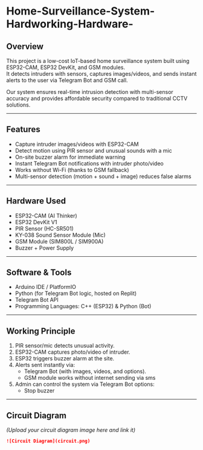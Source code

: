 # Home-Surveillance-System-Hardworking-Hardware-
##  Overview
This project is a low-cost IoT-based home surveillance system built using ESP32-CAM, ESP32 DevKit, and GSM modules.  
It detects intruders with sensors, captures images/videos, and sends instant alerts to the user via Telegram Bot and GSM call.  

Our system ensures real-time intrusion detection with multi-sensor accuracy and provides affordable security compared to traditional CCTV solutions.  

---

##  Features
-  Capture intruder images/videos with ESP32-CAM  
-  Detect motion using PIR sensor and unusual sounds with a mic  
-  On-site buzzer alarm for immediate warning  
-  Instant Telegram Bot notifications with intruder photo/video    
-  Works without Wi-Fi (thanks to GSM fallback)  
-  Multi-sensor detection (motion + sound + image) reduces false alarms  

---

##  Hardware Used
- ESP32-CAM (AI Thinker)  
- ESP32 DevKit V1  
- PIR Sensor (HC-SR501)    
- KY-038 Sound Sensor Module (Mic)    
- GSM Module (SIM800L / SIM900A)  
- Buzzer + Power Supply  

---

##  Software & Tools
- Arduino IDE / PlatformIO  
- Python (for Telegram Bot logic, hosted on Replit)  
- Telegram Bot API  
- Programming Languages: C++ (ESP32) & Python (Bot)  

---

##  Working Principle
1. PIR sensor/mic detects unusual activity.  
2. ESP32-CAM captures photo/video of intruder.  
3. ESP32 triggers buzzer alarm at the site.  
4. Alerts sent instantly via:  
   -  Telegram Bot (with images, videos, and options).  
   -  GSM module works without internet sending via sms 
5. Admin can control the system via Telegram Bot options:  
   - Stop buzzer    

---

##  Circuit Diagram
*(Upload your circuit diagram image here and link it)*  
```markdown
![Circuit Diagram](circuit.png)
